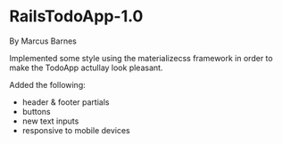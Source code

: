 # RailsTodoApp-1.0

By Marcus Barnes

Implemented some style using the materializecss framework in order to make the TodoApp actullay look pleasant. 

Added the following:
- header & footer partials
- buttons
- new text inputs
- responsive to mobile devices

